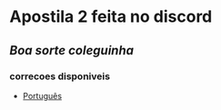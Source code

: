 # Apostila 2 feita no discord
## *Boa sorte coleguinha*
### correcoes disponiveis
* [Português](portugues.md)
